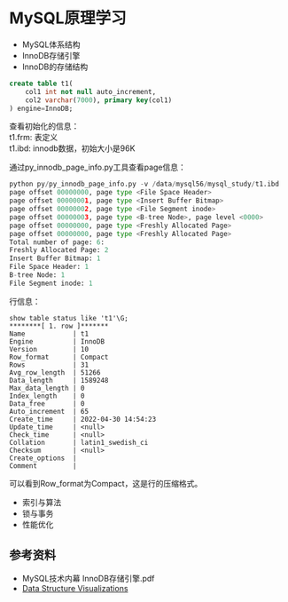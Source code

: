 # MySQL原理学习

- MySQL体系结构
- InnoDB存储引擎
- InnoDB的存储结构
```sql
create table t1( 
    col1 int not null auto_increment, 
    col2 varchar(7000), primary key(col1)
) engine=InnoDB;
```

查看初始化的信息：<br/>
t1.frm: 表定义<br/>
t1.ibd: innodb数据，初始大小是96K<br/>

通过py_innodb_page_info.py工具查看page信息：
```py
python py/py_innodb_page_info.py -v /data/mysql56/mysql_study/t1.ibd 
page offset 00000000, page type <File Space Header>
page offset 00000001, page type <Insert Buffer Bitmap>
page offset 00000002, page type <File Segment inode>
page offset 00000003, page type <B-tree Node>, page level <0000>
page offset 00000000, page type <Freshly Allocated Page>
page offset 00000000, page type <Freshly Allocated Page>
Total number of page: 6:
Freshly Allocated Page: 2
Insert Buffer Bitmap: 1
File Space Header: 1
B-tree Node: 1
File Segment inode: 1
```

行信息：
```shell
show table status like 't1'\G;
********[ 1. row ]*******
Name            | t1
Engine          | InnoDB
Version         | 10
Row_format      | Compact
Rows            | 31
Avg_row_length  | 51266
Data_length     | 1589248
Max_data_length | 0
Index_length    | 0
Data_free       | 0
Auto_increment  | 65
Create_time     | 2022-04-30 14:54:23
Update_time     | <null>
Check_time      | <null>
Collation       | latin1_swedish_ci
Checksum        | <null>
Create_options  | 
Comment         | 

```
可以看到Row_format为Compact，这是行的压缩格式。





- 索引与算法
- 锁与事务
- 性能优化

## 参考资料
- MySQL技术内幕 InnoDB存储引擎.pdf
- [Data Structure Visualizations](https://www.cs.usfca.edu/~galles/visualization/)
